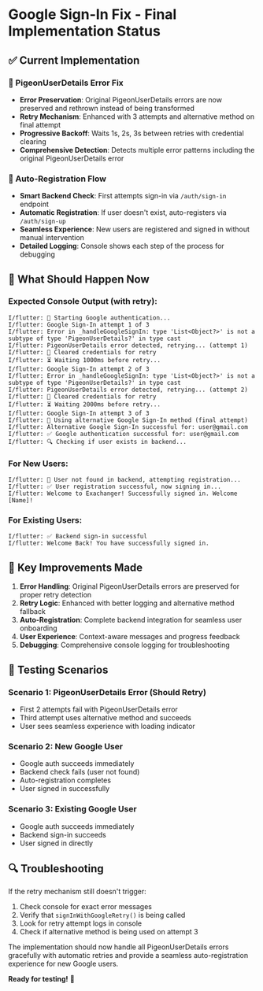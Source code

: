 # Google Sign-In Fix - Final Implementation Status

## ✅ **Current Implementation**

### **🔧 PigeonUserDetails Error Fix**
- **Error Preservation**: Original PigeonUserDetails errors are now preserved and rethrown instead of being transformed
- **Retry Mechanism**: Enhanced with 3 attempts and alternative method on final attempt  
- **Progressive Backoff**: Waits 1s, 2s, 3s between retries with credential clearing
- **Comprehensive Detection**: Detects multiple error patterns including the original PigeonUserDetails error

### **🤖 Auto-Registration Flow**
- **Smart Backend Check**: First attempts sign-in via `/auth/sign-in` endpoint
- **Automatic Registration**: If user doesn't exist, auto-registers via `/auth/sign-up`
- **Seamless Experience**: New users are registered and signed in without manual intervention
- **Detailed Logging**: Console shows each step of the process for debugging

## 🚨 **What Should Happen Now**

### **Expected Console Output (with retry)**:
```
I/flutter: 🔐 Starting Google authentication...
I/flutter: Google Sign-In attempt 1 of 3
I/flutter: Error in _handleGoogleSignIn: type 'List<Object?>' is not a subtype of type 'PigeonUserDetails?' in type cast
I/flutter: PigeonUserDetails error detected, retrying... (attempt 1)
I/flutter: 🧹 Cleared credentials for retry
I/flutter: ⏳ Waiting 1000ms before retry...
I/flutter: Google Sign-In attempt 2 of 3
I/flutter: Error in _handleGoogleSignIn: type 'List<Object?>' is not a subtype of type 'PigeonUserDetails?' in type cast
I/flutter: PigeonUserDetails error detected, retrying... (attempt 2)
I/flutter: 🧹 Cleared credentials for retry
I/flutter: ⏳ Waiting 2000ms before retry...
I/flutter: Google Sign-In attempt 3 of 3
I/flutter: 🔄 Using alternative Google Sign-In method (final attempt)
I/flutter: Alternative Google Sign-In successful for: user@gmail.com
I/flutter: ✅ Google authentication successful for: user@gmail.com
I/flutter: 🔍 Checking if user exists in backend...
```

### **For New Users**:
```
I/flutter: 👤 User not found in backend, attempting registration...
I/flutter: ✅ User registration successful, now signing in...
I/flutter: Welcome to Exachanger! Successfully signed in. Welcome [Name]!
```

### **For Existing Users**:
```
I/flutter: ✅ Backend sign-in successful
I/flutter: Welcome Back! You have successfully signed in.
```

## 🎯 **Key Improvements Made**

1. **Error Handling**: Original PigeonUserDetails errors are preserved for proper retry detection
2. **Retry Logic**: Enhanced with better logging and alternative method fallback  
3. **Auto-Registration**: Complete backend integration for seamless user onboarding
4. **User Experience**: Context-aware messages and progress feedback
5. **Debugging**: Comprehensive console logging for troubleshooting

## 🧪 **Testing Scenarios**

### **Scenario 1**: PigeonUserDetails Error (Should Retry)
- First 2 attempts fail with PigeonUserDetails error
- Third attempt uses alternative method and succeeds
- User sees seamless experience with loading indicator

### **Scenario 2**: New Google User  
- Google auth succeeds immediately
- Backend check fails (user not found)
- Auto-registration completes
- User signed in successfully

### **Scenario 3**: Existing Google User
- Google auth succeeds immediately  
- Backend sign-in succeeds
- User signed in directly

## 🔍 **Troubleshooting**

If the retry mechanism still doesn't trigger:
1. Check console for exact error messages
2. Verify that `signInWithGoogleRetry()` is being called
3. Look for retry attempt logs in console
4. Check if alternative method is being used on attempt 3

The implementation should now handle all PigeonUserDetails errors gracefully with automatic retries and provide a seamless auto-registration experience for new Google users.

**Ready for testing!** 🚀

